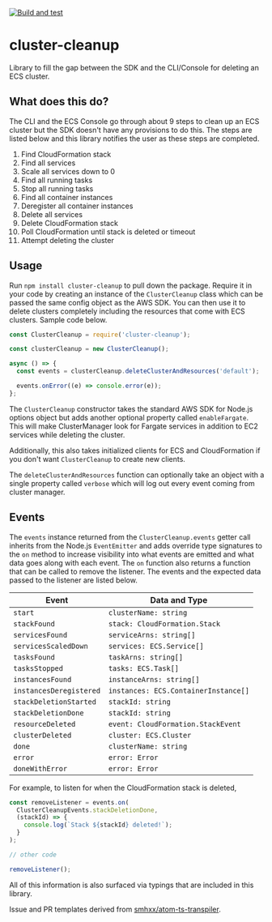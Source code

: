 [![Build and test](https://github.com/YashdalfTheGray/cluster-cleanup/actions/workflows/build-and-test.yml/badge.svg)](https://github.com/YashdalfTheGray/cluster-cleanup/actions/workflows/build-and-test.yml)

# cluster-cleanup

Library to fill the gap between the SDK and the CLI/Console for deleting an ECS cluster.

## What does this do?

The CLI and the ECS Console go through about 9 steps to clean up an ECS cluster but the SDK doesn't have any provisions to do this. The steps are listed below and this library notifies the user as these steps are completed.

1. Find CloudFormation stack
1. Find all services
1. Scale all services down to 0
1. Find all running tasks
1. Stop all running tasks
1. Find all container instances
1. Deregister all container instances
1. Delete all services
1. Delete CloudFormation stack
1. Poll CloudFormation until stack is deleted or timeout
1. Attempt deleting the cluster

## Usage

Run `npm install cluster-cleanup` to pull down the package. Require it in your code by creating an instance of the `ClusterCleanup` class which can be passed the same config object as the AWS SDK. You can then use it to delete clusters completely including the resources that come with ECS clusters. Sample code below.

```javascript
const ClusterCleanup = require('cluster-cleanup');

const clusterCleanup = new ClusterCleanup();

async () => {
  const events = clusterCleanup.deleteClusterAndResources('default');

  events.onError((e) => console.error(e));
};
```

The `ClusterCleanup` constructor takes the standard AWS SDK for Node.js options object but adds another optional property called `enableFargate`. This will make ClusterManager look for Fargate services in addition to EC2 services while deleting the cluster.

Additionally, this also takes initialized clients for ECS and CloudFormation if you don't want `ClusterCleanup` to create new clients.

The `deleteClusterAndResources` function can optionally take an object with a single property called `verbose` which will log out every event coming from cluster manager.

## Events

The `events` instance returned from the `ClusterCleanup.events` getter call inherits from the Node.js `EventEmitter` and adds override type signatures to the `on` method to increase visibility into what events are emitted and what data goes along with each event. The `on` function also returns a function that can be called to remove the listener. The events and the expected data passed to the listener are listed below.

| Event                   | Data and Type                        |
| ----------------------- | ------------------------------------ |
| `start`                 | `clusterName: string`                |
| `stackFound`            | `stack: CloudFormation.Stack`        |
| `servicesFound`         | `serviceArns: string[]`              |
| `servicesScaledDown`    | `services: ECS.Service[]`            |
| `tasksFound`            | `taskArns: string[]`                 |
| `tasksStopped`          | `tasks: ECS.Task[]`                  |
| `instancesFound`        | `instanceArns: string[]`             |
| `instancesDeregistered` | `instances: ECS.ContainerInstance[]` |
| `stackDeletionStarted`  | `stackId: string`                    |
| `stackDeletionDone`     | `stackId: string`                    |
| `resourceDeleted`       | `event: CloudFormation.StackEvent`   |
| `clusterDeleted`        | `cluster: ECS.Cluster`               |
| `done`                  | `clusterName: string`                |
| `error`                 | `error: Error`                       |
| `doneWithError`         | `error: Error`                       |

For example, to listen for when the CloudFormation stack is deleted,

```javascript
const removeListener = events.on(
  ClusterCleanupEvents.stackDeletionDone,
  (stackId) => {
    console.log(`Stack ${stackId} deleted!`);
  }
);

// other code

removeListener();
```

All of this information is also surfaced via typings that are included in this library.

Issue and PR templates derived from [smhxx/atom-ts-transpiler](https://github.com/smhxx/atom-ts-transpiler).

